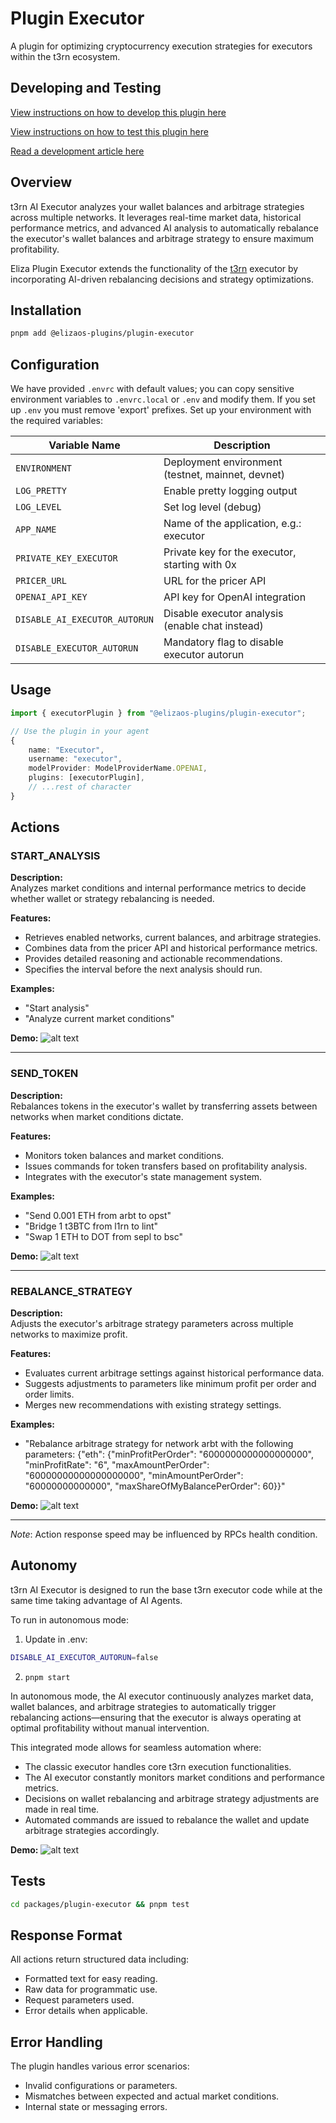 # Plugin Executor

A plugin for optimizing cryptocurrency execution strategies for executors within the t3rn ecosystem.

## Developing and Testing
[View instructions on how to develop this plugin here](docs/HOW_TO_DEVELOP.md)

[View instructions on how to test this plugin here](docs/HOW_TO_TEST.md)

[Read a development article here](docs/DEV_ARTICLE.md)

## Overview

t3rn AI Executor analyzes your wallet balances and arbitrage strategies across multiple networks. It leverages real-time market data, historical performance metrics, and advanced AI analysis to automatically rebalance the executor's wallet balances and arbitrage strategy to ensure maximum profitability.

Eliza Plugin Executor extends the functionality of the [t3rn](https://www.t3rn.io/) executor by incorporating AI-driven rebalancing decisions and strategy optimizations.

## Installation

```bash
pnpm add @elizaos-plugins/plugin-executor
```

## Configuration

We have provided `.envrc` with default values; you can copy sensitive environment variables to `.envrc.local` or `.env` and modify them.
If you set up `.env` you must remove 'export' prefixes.
Set up your environment with the required variables:

| Variable Name              | Description                                                       |
| -------------------------- | ----------------------------------------------------------------- |
| `ENVIRONMENT`              | Deployment environment (testnet, mainnet, devnet)                 |
| `LOG_PRETTY`               | Enable pretty logging output                                      |
| `LOG_LEVEL`                | Set log level (debug)                                             |
| `APP_NAME`                 | Name of the application, e.g.: executor                           |
| `PRIVATE_KEY_EXECUTOR`     | Private key for the executor, starting with 0x                    |
| `PRICER_URL`               | URL for the pricer API                                            |
| `OPENAI_API_KEY`           | API key for OpenAI integration                                    |
| `DISABLE_AI_EXECUTOR_AUTORUN`         | Disable executor analysis (enable chat instead)                   |
| `DISABLE_EXECUTOR_AUTORUN` | Mandatory flag to disable executor autorun                        |


## Usage

```typescript
import { executorPlugin } from "@elizaos-plugins/plugin-executor";

// Use the plugin in your agent
{
    name: "Executor",
    username: "executor",
    modelProvider: ModelProviderName.OPENAI,
    plugins: [executorPlugin],
    // ...rest of character
}
```

## Actions

### START_ANALYSIS

**Description:**  
Analyzes market conditions and internal performance metrics to decide whether wallet or strategy rebalancing is needed.

**Features:**
- Retrieves enabled networks, current balances, and arbitrage strategies.
- Combines data from the pricer API and historical performance metrics.
- Provides detailed reasoning and actionable recommendations.
- Specifies the interval before the next analysis should run.

**Examples:**
- "Start analysis"
- "Analyze current market conditions"

**Demo:**
![alt text](<./screenshots/demo1.png>)

---

### SEND_TOKEN

**Description:**  
Rebalances tokens in the executor's wallet by transferring assets between networks when market conditions dictate.

**Features:**
- Monitors token balances and market conditions.
- Issues commands for token transfers based on profitability analysis.
- Integrates with the executor's state management system.

**Examples:**
- "Send 0.001 ETH from arbt to opst"
- "Bridge 1 t3BTC from l1rn to lint"
- "Swap 1 ETH to DOT from sepl to bsc"

**Demo:**
![alt text](<./screenshots/demo2.png>)

---

### REBALANCE_STRATEGY

**Description:**  
Adjusts the executor's arbitrage strategy parameters across multiple networks to maximize profit.

**Features:**
- Evaluates current arbitrage settings against historical performance data.
- Suggests adjustments to parameters like minimum profit per order and order limits.
- Merges new recommendations with existing strategy settings.

**Examples:**
- "Rebalance arbitrage strategy for network arbt with the following parameters: {\"eth\": {\"minProfitPerOrder\": \"6000000000000000000\", \"minProfitRate\": \"6\", \"maxAmountPerOrder\": \"60000000000000000000\", \"minAmountPerOrder\": \"60000000000000\", \"maxShareOfMyBalancePerOrder\": 60}}"

**Demo:**
![alt text](<./screenshots/demo3.png>)

---
*Note*: Action response speed may be influenced by RPCs health condition.

## Autonomy

t3rn AI Executor is designed to run the base t3rn executor code while at the same time taking advantage of AI Agents.

To run in autonomous mode:
1. Update in .env:
```bash
DISABLE_AI_EXECUTOR_AUTORUN=false
```

2. `pnpm start`

In autonomous mode, the AI executor continuously analyzes market data, wallet balances, and arbitrage strategies to automatically trigger rebalancing actions—ensuring that the executor is always operating at optimal profitability without manual intervention.

This integrated mode allows for seamless automation where:
- The classic executor handles core t3rn execution functionalities.
- The AI executor constantly monitors market conditions and performance metrics.
- Decisions on wallet rebalancing and arbitrage strategy adjustments are made in real time.
- Automated commands are issued to rebalance the wallet and update arbitrage strategies accordingly.

**Demo:**
![alt text](<./screenshots/demo4.png>)

## Tests
```bash
cd packages/plugin-executor && pnpm test
```

## Response Format

All actions return structured data including:
- Formatted text for easy reading.
- Raw data for programmatic use.
- Request parameters used.
- Error details when applicable.

## Error Handling

The plugin handles various error scenarios:
- Invalid configurations or parameters.
- Mismatches between expected and actual market conditions.
- Internal state or messaging errors.